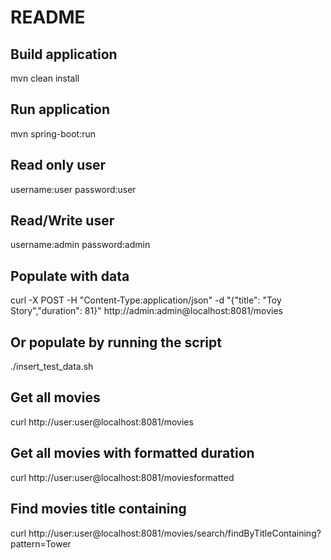 README
============

## Build application
mvn clean install

## Run application
mvn spring-boot:run

## Read only user
username:user password:user

## Read/Write user
username:admin password:admin

## Populate with data
curl -X POST -H "Content-Type:application/json" -d "{\"title\": \"Toy Story\",\"duration\": 81}" http://admin:admin@localhost:8081/movies

## Or populate by running the script
./insert_test_data.sh

## Get all movies 
curl http://user:user@localhost:8081/movies

## Get all movies with formatted duration
curl http://user:user@localhost:8081/moviesformatted

## Find movies title containing <pattern>
curl http://user:user@localhost:8081/movies/search/findByTitleContaining?pattern=Tower
